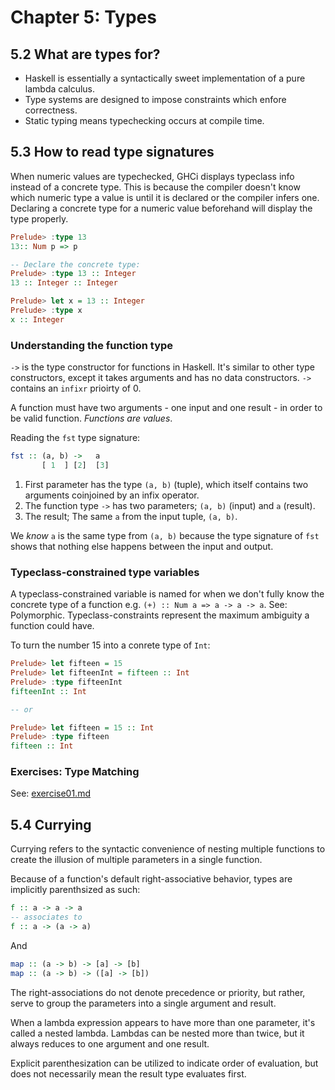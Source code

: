# Chapter 5: Types

## 5.2 What are types for?
* Haskell is essentially a syntactically sweet implementation of a pure lambda calculus.
* Type systems are designed to impose constraints which enfore correctness.
* Static typing means typechecking occurs at compile time.

## 5.3 How to read type signatures
When numeric values are typechecked, GHCi displays typeclass info instead of a concrete type. This is because the compiler doesn't know which numeric type a value is until it is declared or the compiler infers one. Declaring a concrete type for a numeric value beforehand will display the type properly.
```haskell
Prelude> :type 13
13:: Num p => p

-- Declare the concrete type:
Prelude> :type 13 :: Integer
13 :: Integer :: Integer

Prelude> let x = 13 :: Integer
Prelude> :type x
x :: Integer
```

### Understanding the function type

`->` is the type constructor for functions in Haskell. It's similar to other type constructors, except it takes arguments and has no data constructors. `->` contains an `infixr` prioirty of 0.

A function must have two arguments - one input and one result - in order to be valid function. *Functions are values*.

Reading the `fst` type signature:
```haskell
fst :: (a, b) ->   a
       [ 1  ] [2]  [3]
```

1. First parameter has the type `(a, b)` (tuple), which itself contains two arguments coinjoined by an infix operator.
1. The function type `->` has two parameters; `(a, b)` (input) and `a` (result).
1. The result; The same `a` from the input tuple, `(a, b)`.

We *know* `a` is the same type from `(a, b)` because the type signature of `fst` shows that nothing else happens between the input and output.

### Typeclass-constrained type variables

A typeclass-constrained variable is named for when we don't fully know the concrete type of a function e.g. `(+) :: Num a => a -> a -> a`. See: Polymorphic. Typeclass-constraints represent the maximum ambiguity a function could have.

To turn the number 15 into a conrete type of `Int`:
```haskell
Prelude> let fifteen = 15
Prelude> let fifteenInt = fifteen :: Int
Prelude> :type fifteenInt
fifteenInt :: Int

-- or

Prelude> let fifteen = 15 :: Int
Prelude> :type fifteen
fifteen :: Int
```

### Exercises: Type Matching
See: [exercise01.md](https://github.com/rootbeersoup/haskellbook/blob/master/Chapter05/exercise01.md)

## 5.4 Currying

Currying refers to the syntactic convenience of nesting multiple functions to create the illusion of multiple parameters in a single function.

Because of a function's default right-associative behavior, types are implicitly parenthsized as such:
```haskell
f :: a -> a -> a
-- associates to
f :: a -> (a -> a)
```
And
```haskell
map :: (a -> b) -> [a] -> [b]
map :: (a -> b) -> ([a] -> [b])
```

The right-associations do not denote precedence or priority, but rather, serve to group the parameters into a single argument and result.

When a lambda expression appears to have more than one parameter, it's called a nested lambda. Lambdas can be nested more than twice, but it always reduces to one argument and one result.

Explicit parenthesization can be utilized to indicate order of evaluation, but does not necessarily mean the result type evaluates first.
